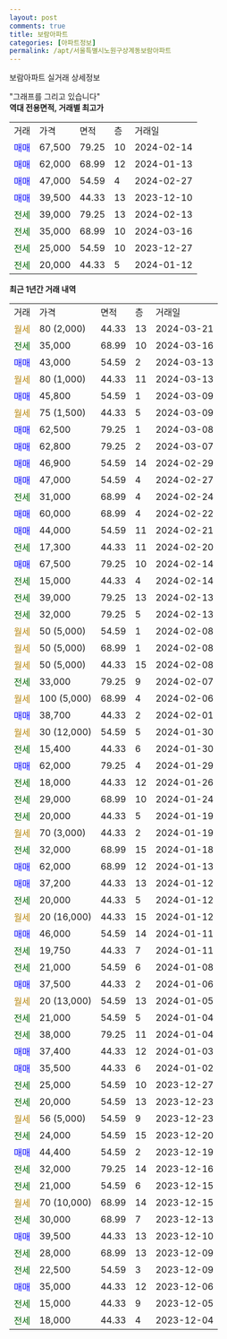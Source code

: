 ```yaml
---
layout: post
comments: true
title: 보람아파트
categories: [아파트정보]
permalink: /apt/서울특별시노원구상계동보람아파트
---
```


보람아파트 실거래 상세정보

<script type="text/javascript">
  google.charts.load('current', {'packages':['line', 'corechart']});
  google.charts.setOnLoadCallback(drawChart);

  function drawChart() {
    var data = new google.visualization.DataTable();
    data.addColumn('date', '거래일');
    data.addColumn('number', "매매");
    data.addColumn('number', "전세");
    data.addColumn('number', "전매");

    data.addRows([[new Date(Date.parse("2024-03-21")), null, null, null], [new Date(Date.parse("2024-03-16")), null, 35000, null], [new Date(Date.parse("2024-03-13")), 43000, null, null], [new Date(Date.parse("2024-03-13")), null, null, null], [new Date(Date.parse("2024-03-09")), 45800, null, null], [new Date(Date.parse("2024-03-09")), null, null, null], [new Date(Date.parse("2024-03-08")), 62500, null, null], [new Date(Date.parse("2024-03-07")), 62800, null, null], [new Date(Date.parse("2024-02-29")), 46900, null, null], [new Date(Date.parse("2024-02-27")), 47000, null, null], [new Date(Date.parse("2024-02-24")), null, 31000, null], [new Date(Date.parse("2024-02-22")), 60000, null, null], [new Date(Date.parse("2024-02-21")), 44000, null, null], [new Date(Date.parse("2024-02-20")), null, 17300, null], [new Date(Date.parse("2024-02-14")), 67500, null, null], [new Date(Date.parse("2024-02-14")), null, 15000, null], [new Date(Date.parse("2024-02-13")), null, 39000, null], [new Date(Date.parse("2024-02-13")), null, 32000, null], [new Date(Date.parse("2024-02-08")), null, null, null], [new Date(Date.parse("2024-02-08")), null, null, null], [new Date(Date.parse("2024-02-08")), null, null, null], [new Date(Date.parse("2024-02-07")), null, 33000, null], [new Date(Date.parse("2024-02-06")), null, null, null], [new Date(Date.parse("2024-02-01")), 38700, null, null], [new Date(Date.parse("2024-01-30")), null, null, null], [new Date(Date.parse("2024-01-30")), null, 15400, null], [new Date(Date.parse("2024-01-29")), 62000, null, null], [new Date(Date.parse("2024-01-26")), null, 18000, null], [new Date(Date.parse("2024-01-24")), null, 29000, null], [new Date(Date.parse("2024-01-19")), null, 20000, null], [new Date(Date.parse("2024-01-19")), null, null, null], [new Date(Date.parse("2024-01-18")), null, 32000, null], [new Date(Date.parse("2024-01-13")), 62000, null, null], [new Date(Date.parse("2024-01-12")), 37200, null, null], [new Date(Date.parse("2024-01-12")), null, 20000, null], [new Date(Date.parse("2024-01-12")), null, null, null], [new Date(Date.parse("2024-01-11")), 46000, null, null], [new Date(Date.parse("2024-01-11")), null, 19750, null], [new Date(Date.parse("2024-01-08")), null, 21000, null], [new Date(Date.parse("2024-01-06")), 37500, null, null], [new Date(Date.parse("2024-01-05")), null, null, null], [new Date(Date.parse("2024-01-04")), null, 21000, null], [new Date(Date.parse("2024-01-04")), null, 38000, null], [new Date(Date.parse("2024-01-03")), 37400, null, null], [new Date(Date.parse("2024-01-02")), 35500, null, null], [new Date(Date.parse("2023-12-27")), null, 25000, null], [new Date(Date.parse("2023-12-23")), null, 20000, null], [new Date(Date.parse("2023-12-23")), null, null, null], [new Date(Date.parse("2023-12-20")), null, 24000, null], [new Date(Date.parse("2023-12-19")), 44400, null, null], [new Date(Date.parse("2023-12-16")), null, 32000, null], [new Date(Date.parse("2023-12-15")), null, 21000, null], [new Date(Date.parse("2023-12-15")), null, null, null], [new Date(Date.parse("2023-12-13")), null, 30000, null], [new Date(Date.parse("2023-12-10")), 39500, null, null], [new Date(Date.parse("2023-12-09")), null, 28000, null], [new Date(Date.parse("2023-12-09")), null, 22500, null], [new Date(Date.parse("2023-12-06")), 35000, null, null], [new Date(Date.parse("2023-12-05")), null, 15000, null], [new Date(Date.parse("2023-12-04")), null, 18000, null]]);

    var options = {
      hAxis: {
        format: 'yyyy/MM/dd'
      },    
      lineWidth: 0,
      pointsVisible: true,    
      title: '최근 1년간 유형별 실거래가 분포',
      legend: { position: 'bottom' }
    };

    var formatter = new google.visualization.NumberFormat({pattern:'###,###'} );
    formatter.format(data, 1);
    formatter.format(data, 2);
    
    setTimeout(function() {
        var chart = new google.visualization.LineChart(document.getElementById('columnchart_material'));
        chart.draw(data, (options));
        document.getElementById('loading').style.display = 'none';
    }, 200);
  }
</script>


<div id="loading" style="z-index:20; display: block; margin-left: 0px">"그래프를 그리고 있습니다"</div>
<div id="columnchart_material" style="width: 95%; margin-left: 0px; display: block"></div>
<!-- contents start -->
<b>역대 전용면적, 거래별 최고가</b>
<table class="sortable">
    <tr>
      <td>거래</td>
      <td>가격</td>
      <td>면적</td>
      <td>층</td>
      <td>거래일</td>
    </tr>
        <tr>
          <td><a style="color: blue">매매</a></td>
          <td>67,500</td>
          <td>79.25</td>
          <td>10</td>
          <td>2024-02-14</td>
        </tr>            <tr>
          <td><a style="color: blue">매매</a></td>
          <td>62,000</td>
          <td>68.99</td>
          <td>12</td>
          <td>2024-01-13</td>
        </tr>            <tr>
          <td><a style="color: blue">매매</a></td>
          <td>47,000</td>
          <td>54.59</td>
          <td>4</td>
          <td>2024-02-27</td>
        </tr>            <tr>
          <td><a style="color: blue">매매</a></td>
          <td>39,500</td>
          <td>44.33</td>
          <td>13</td>
          <td>2023-12-10</td>
        </tr>        
        <tr>
              <td><a style="color: darkgreen">전세</a></td>
              <td>39,000</td>
              <td>79.25</td>
              <td>13</td>
              <td>2024-02-13</td>
            </tr>            <tr>
              <td><a style="color: darkgreen">전세</a></td>
              <td>35,000</td>
              <td>68.99</td>
              <td>10</td>
              <td>2024-03-16</td>
            </tr>            <tr>
              <td><a style="color: darkgreen">전세</a></td>
              <td>25,000</td>
              <td>54.59</td>
              <td>10</td>
              <td>2023-12-27</td>
            </tr>            <tr>
              <td><a style="color: darkgreen">전세</a></td>
              <td>20,000</td>
              <td>44.33</td>
              <td>5</td>
              <td>2024-01-12</td>
            </tr>        
    
</table>

<b>최근 1년간 거래 내역</b>

<table class="sortable">
    <tr>
      <td>거래</td>
      <td>가격</td>
      <td>면적</td>
      <td>층</td>
      <td>거래일</td>
    </tr>
    <tr>
      <td><a style="color: darkgoldenrod">월세</a></td>
      <td>80 (2,000)</td>
      <td>44.33</td>
      <td>13</td>
      <td>2024-03-21</td>
    </tr>          <tr>
      <td><a style="color: darkgreen">전세</a></td>
      <td>35,000</td>
      <td>68.99</td>
      <td>10</td>
      <td>2024-03-16</td>
    </tr>          <tr>
      <td><a style="color: blue">매매</a></td>
      <td>43,000</td>
      <td>54.59</td>
      <td>2</td>
      <td>2024-03-13</td>
    </tr>          <tr>
      <td><a style="color: darkgoldenrod">월세</a></td>
      <td>80 (1,000)</td>
      <td>44.33</td>
      <td>11</td>
      <td>2024-03-13</td>
    </tr>          <tr>
      <td><a style="color: blue">매매</a></td>
      <td>45,800</td>
      <td>54.59</td>
      <td>1</td>
      <td>2024-03-09</td>
    </tr>          <tr>
      <td><a style="color: darkgoldenrod">월세</a></td>
      <td>75 (1,500)</td>
      <td>44.33</td>
      <td>5</td>
      <td>2024-03-09</td>
    </tr>          <tr>
      <td><a style="color: blue">매매</a></td>
      <td>62,500</td>
      <td>79.25</td>
      <td>1</td>
      <td>2024-03-08</td>
    </tr>          <tr>
      <td><a style="color: blue">매매</a></td>
      <td>62,800</td>
      <td>79.25</td>
      <td>2</td>
      <td>2024-03-07</td>
    </tr>          <tr>
      <td><a style="color: blue">매매</a></td>
      <td>46,900</td>
      <td>54.59</td>
      <td>14</td>
      <td>2024-02-29</td>
    </tr>          <tr>
      <td><a style="color: blue">매매</a></td>
      <td>47,000</td>
      <td>54.59</td>
      <td>4</td>
      <td>2024-02-27</td>
    </tr>          <tr>
      <td><a style="color: darkgreen">전세</a></td>
      <td>31,000</td>
      <td>68.99</td>
      <td>4</td>
      <td>2024-02-24</td>
    </tr>          <tr>
      <td><a style="color: blue">매매</a></td>
      <td>60,000</td>
      <td>68.99</td>
      <td>4</td>
      <td>2024-02-22</td>
    </tr>          <tr>
      <td><a style="color: blue">매매</a></td>
      <td>44,000</td>
      <td>54.59</td>
      <td>11</td>
      <td>2024-02-21</td>
    </tr>          <tr>
      <td><a style="color: darkgreen">전세</a></td>
      <td>17,300</td>
      <td>44.33</td>
      <td>11</td>
      <td>2024-02-20</td>
    </tr>          <tr>
      <td><a style="color: blue">매매</a></td>
      <td>67,500</td>
      <td>79.25</td>
      <td>10</td>
      <td>2024-02-14</td>
    </tr>          <tr>
      <td><a style="color: darkgreen">전세</a></td>
      <td>15,000</td>
      <td>44.33</td>
      <td>4</td>
      <td>2024-02-14</td>
    </tr>          <tr>
      <td><a style="color: darkgreen">전세</a></td>
      <td>39,000</td>
      <td>79.25</td>
      <td>13</td>
      <td>2024-02-13</td>
    </tr>          <tr>
      <td><a style="color: darkgreen">전세</a></td>
      <td>32,000</td>
      <td>79.25</td>
      <td>5</td>
      <td>2024-02-13</td>
    </tr>          <tr>
      <td><a style="color: darkgoldenrod">월세</a></td>
      <td>50 (5,000)</td>
      <td>54.59</td>
      <td>1</td>
      <td>2024-02-08</td>
    </tr>          <tr>
      <td><a style="color: darkgoldenrod">월세</a></td>
      <td>50 (5,000)</td>
      <td>68.99</td>
      <td>1</td>
      <td>2024-02-08</td>
    </tr>          <tr>
      <td><a style="color: darkgoldenrod">월세</a></td>
      <td>50 (5,000)</td>
      <td>44.33</td>
      <td>15</td>
      <td>2024-02-08</td>
    </tr>          <tr>
      <td><a style="color: darkgreen">전세</a></td>
      <td>33,000</td>
      <td>79.25</td>
      <td>9</td>
      <td>2024-02-07</td>
    </tr>          <tr>
      <td><a style="color: darkgoldenrod">월세</a></td>
      <td>100 (5,000)</td>
      <td>68.99</td>
      <td>4</td>
      <td>2024-02-06</td>
    </tr>          <tr>
      <td><a style="color: blue">매매</a></td>
      <td>38,700</td>
      <td>44.33</td>
      <td>2</td>
      <td>2024-02-01</td>
    </tr>          <tr>
      <td><a style="color: darkgoldenrod">월세</a></td>
      <td>30 (12,000)</td>
      <td>54.59</td>
      <td>5</td>
      <td>2024-01-30</td>
    </tr>          <tr>
      <td><a style="color: darkgreen">전세</a></td>
      <td>15,400</td>
      <td>44.33</td>
      <td>6</td>
      <td>2024-01-30</td>
    </tr>          <tr>
      <td><a style="color: blue">매매</a></td>
      <td>62,000</td>
      <td>79.25</td>
      <td>4</td>
      <td>2024-01-29</td>
    </tr>          <tr>
      <td><a style="color: darkgreen">전세</a></td>
      <td>18,000</td>
      <td>44.33</td>
      <td>12</td>
      <td>2024-01-26</td>
    </tr>          <tr>
      <td><a style="color: darkgreen">전세</a></td>
      <td>29,000</td>
      <td>68.99</td>
      <td>10</td>
      <td>2024-01-24</td>
    </tr>          <tr>
      <td><a style="color: darkgreen">전세</a></td>
      <td>20,000</td>
      <td>44.33</td>
      <td>5</td>
      <td>2024-01-19</td>
    </tr>          <tr>
      <td><a style="color: darkgoldenrod">월세</a></td>
      <td>70 (3,000)</td>
      <td>44.33</td>
      <td>2</td>
      <td>2024-01-19</td>
    </tr>          <tr>
      <td><a style="color: darkgreen">전세</a></td>
      <td>32,000</td>
      <td>68.99</td>
      <td>15</td>
      <td>2024-01-18</td>
    </tr>          <tr>
      <td><a style="color: blue">매매</a></td>
      <td>62,000</td>
      <td>68.99</td>
      <td>12</td>
      <td>2024-01-13</td>
    </tr>          <tr>
      <td><a style="color: blue">매매</a></td>
      <td>37,200</td>
      <td>44.33</td>
      <td>13</td>
      <td>2024-01-12</td>
    </tr>          <tr>
      <td><a style="color: darkgreen">전세</a></td>
      <td>20,000</td>
      <td>44.33</td>
      <td>5</td>
      <td>2024-01-12</td>
    </tr>          <tr>
      <td><a style="color: darkgoldenrod">월세</a></td>
      <td>20 (16,000)</td>
      <td>44.33</td>
      <td>15</td>
      <td>2024-01-12</td>
    </tr>          <tr>
      <td><a style="color: blue">매매</a></td>
      <td>46,000</td>
      <td>54.59</td>
      <td>14</td>
      <td>2024-01-11</td>
    </tr>          <tr>
      <td><a style="color: darkgreen">전세</a></td>
      <td>19,750</td>
      <td>44.33</td>
      <td>7</td>
      <td>2024-01-11</td>
    </tr>          <tr>
      <td><a style="color: darkgreen">전세</a></td>
      <td>21,000</td>
      <td>54.59</td>
      <td>6</td>
      <td>2024-01-08</td>
    </tr>          <tr>
      <td><a style="color: blue">매매</a></td>
      <td>37,500</td>
      <td>44.33</td>
      <td>2</td>
      <td>2024-01-06</td>
    </tr>          <tr>
      <td><a style="color: darkgoldenrod">월세</a></td>
      <td>20 (13,000)</td>
      <td>54.59</td>
      <td>13</td>
      <td>2024-01-05</td>
    </tr>          <tr>
      <td><a style="color: darkgreen">전세</a></td>
      <td>21,000</td>
      <td>54.59</td>
      <td>5</td>
      <td>2024-01-04</td>
    </tr>          <tr>
      <td><a style="color: darkgreen">전세</a></td>
      <td>38,000</td>
      <td>79.25</td>
      <td>11</td>
      <td>2024-01-04</td>
    </tr>          <tr>
      <td><a style="color: blue">매매</a></td>
      <td>37,400</td>
      <td>44.33</td>
      <td>12</td>
      <td>2024-01-03</td>
    </tr>          <tr>
      <td><a style="color: blue">매매</a></td>
      <td>35,500</td>
      <td>44.33</td>
      <td>6</td>
      <td>2024-01-02</td>
    </tr>          <tr>
      <td><a style="color: darkgreen">전세</a></td>
      <td>25,000</td>
      <td>54.59</td>
      <td>10</td>
      <td>2023-12-27</td>
    </tr>          <tr>
      <td><a style="color: darkgreen">전세</a></td>
      <td>20,000</td>
      <td>54.59</td>
      <td>13</td>
      <td>2023-12-23</td>
    </tr>          <tr>
      <td><a style="color: darkgoldenrod">월세</a></td>
      <td>56 (5,000)</td>
      <td>54.59</td>
      <td>9</td>
      <td>2023-12-23</td>
    </tr>          <tr>
      <td><a style="color: darkgreen">전세</a></td>
      <td>24,000</td>
      <td>54.59</td>
      <td>15</td>
      <td>2023-12-20</td>
    </tr>          <tr>
      <td><a style="color: blue">매매</a></td>
      <td>44,400</td>
      <td>54.59</td>
      <td>2</td>
      <td>2023-12-19</td>
    </tr>          <tr>
      <td><a style="color: darkgreen">전세</a></td>
      <td>32,000</td>
      <td>79.25</td>
      <td>14</td>
      <td>2023-12-16</td>
    </tr>          <tr>
      <td><a style="color: darkgreen">전세</a></td>
      <td>21,000</td>
      <td>54.59</td>
      <td>6</td>
      <td>2023-12-15</td>
    </tr>          <tr>
      <td><a style="color: darkgoldenrod">월세</a></td>
      <td>70 (10,000)</td>
      <td>68.99</td>
      <td>14</td>
      <td>2023-12-15</td>
    </tr>          <tr>
      <td><a style="color: darkgreen">전세</a></td>
      <td>30,000</td>
      <td>68.99</td>
      <td>7</td>
      <td>2023-12-13</td>
    </tr>          <tr>
      <td><a style="color: blue">매매</a></td>
      <td>39,500</td>
      <td>44.33</td>
      <td>13</td>
      <td>2023-12-10</td>
    </tr>          <tr>
      <td><a style="color: darkgreen">전세</a></td>
      <td>28,000</td>
      <td>68.99</td>
      <td>13</td>
      <td>2023-12-09</td>
    </tr>          <tr>
      <td><a style="color: darkgreen">전세</a></td>
      <td>22,500</td>
      <td>54.59</td>
      <td>3</td>
      <td>2023-12-09</td>
    </tr>          <tr>
      <td><a style="color: blue">매매</a></td>
      <td>35,000</td>
      <td>44.33</td>
      <td>12</td>
      <td>2023-12-06</td>
    </tr>          <tr>
      <td><a style="color: darkgreen">전세</a></td>
      <td>15,000</td>
      <td>44.33</td>
      <td>9</td>
      <td>2023-12-05</td>
    </tr>          <tr>
      <td><a style="color: darkgreen">전세</a></td>
      <td>18,000</td>
      <td>44.33</td>
      <td>4</td>
      <td>2023-12-04</td>
    </tr>      </table>
<!-- contents end -->    


